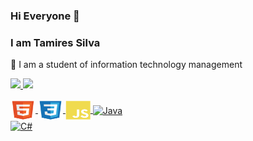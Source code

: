 ### Hi Everyone 👋
 
### I am Tamires Silva
🌱 I am a student of information technology management

<div align="batoom">
  <a href="https://github.com/TamiresSilva20">
  <img height="180em" src="https://github-readme-stats.vercel.app/api?username=TamiresSilva20&show_icons=true&theme=tokyonight&include_all_commits=true&count_private=true"/>         <img height="180em" src="https://github-readme-stats.vercel.app/api/top-langs?username=TamiresSilva20&layout=compact&langs_count=7&theme=tokyonight"/>
</div>
   
</div>
  
<div style="display: inline_block"><br>
  <img align="center" alt="HTML" height="30" width="40"  src="https://raw.githubusercontent.com/devicons/devicon/master/icons/html5/html5-original.svg">
  <img align="center" alt="CSS" height="30" width="40" src="https://raw.githubusercontent.com/devicons/devicon/master/icons/css3/css3-original.svg">
  <img align="center" alt="Js" height="30" width="40" src="https://raw.githubusercontent.com/devicons/devicon/master/icons/javascript/javascript-plain.svg" />
  <img align="center" alt="Java" height="30" width="40" src="https://cdn.jsdelivr.net/gh/devicons/devicon/icons/java/java-original.svg" />
</div>
  <img align="center" alt="C#" height="30" width="40" src="https://cdn.jsdelivr.net/gh/devicons/devicon/icons/csharp/csharp-original.svg" />
</div>


